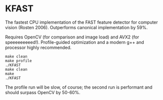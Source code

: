 # KFAST
The fastest CPU implementation of the FAST feature detector for computer vision (Rosten 2006). Outperforms canonical implementation by 59%.

Requires OpenCV (for comparison and image load) and AVX2 (for speeeeeeeeed!).
Profile-guided optimization and a modern g++ and processor highly recommended.

    make clean
    make profile
    ./KFAST
    make clean
    make
    ./KFAST
    
The profile run will be slow, of course; the second run is performant and should surpass OpenCV by 50-60%.
